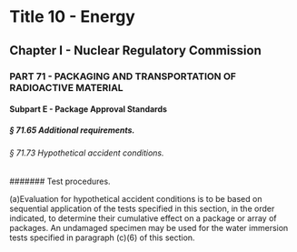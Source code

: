 
# Title 10 - Energy
## Chapter I - Nuclear Regulatory Commission
### PART 71 - PACKAGING AND TRANSPORTATION OF RADIOACTIVE MATERIAL
#### Subpart E - Package Approval Standards
##### § 71.65 Additional requirements.
###### § 71.73 Hypothetical accident conditions.
####### Test procedures.

(a)Evaluation for hypothetical accident conditions is to be based on sequential application of the tests specified in this section, in the order indicated, to determine their cumulative effect on a package or array of packages. An undamaged specimen may be used for the water immersion tests specified in paragraph (c)(6) of this section.
